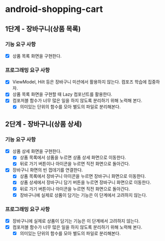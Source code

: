 # android-shopping-cart

## 1단계 - 장바구니(상품 목록)

### 기능 요구 사항

- [x] 상품 목록 화면을 구현한다.

### 프로그래밍 요구 사항

- [x] ViewModel, Hilt 등은 장바구니 미션에서 활용하지 않는다. 컴포즈 학습에 집중하자.
- [x] 상품 목록 화면을 구현할 때 Lazy 컴포넌트를 활용한다.
- [x] 컴포저블 함수가 너무 많은 일을 하지 않도록 분리하기 위해 노력해 본다.
    - [x] 의미있는 단위의 함수를 모아 별도의 파일로 분리해본다.

## 2단계 - 장바구니(상품 상세)

### 기능 요구 사항

- [x] 상품 상세 화면을 구현한다.
    - [x] 상품 목록에서 상품을 누르면 상품 상세 화면으로 이동한다.
    - [x] 뒤로 가기 버튼이나 아이콘을 누르면 직전 화면으로 돌아간다.
- [x] 장바구니 화면의 빈 껍데기를 연결한다.
    - [x] 상품 목록에서 장바구니 아이콘을 누르면 장바구니 화면으로 이동한다.
    - [x] 상품 상세에서 장바구니 담기 버튼을 누르면 장바구니 화면으로 이동한다.
    - [x] 뒤로 가기 버튼이나 아이콘을 누르면 직전 화면으로 돌아간다.
    - [x] 장바구니에 실제로 상품이 담기는 기능은 이 단계에서 고려하지 않는다.

### 프로그래밍 요구 사항

- [x] 장바구니에 실제로 상품이 담기는 기능은 이 단계에서 고려하지 않는다.
- [x] 컴포저블 함수가 너무 많은 일을 하지 않도록 분리하기 위해 노력해 본다.
    - [x] 의미있는 단위의 함수를 모아 별도의 파일로 분리해본다.